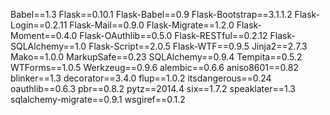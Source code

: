 Babel==1.3
Flask==0.10.1
Flask-Babel==0.9
Flask-Bootstrap==3.1.1.2
Flask-Login==0.2.11
Flask-Mail==0.9.0
Flask-Migrate==1.2.0
Flask-Moment==0.4.0
Flask-OAuthlib==0.5.0
Flask-RESTful==0.2.12
Flask-SQLAlchemy==1.0
Flask-Script==2.0.5
Flask-WTF==0.9.5
Jinja2==2.7.3
Mako==1.0.0
MarkupSafe==0.23
SQLAlchemy==0.9.4
Tempita==0.5.2
WTForms==1.0.5
Werkzeug==0.9.6
alembic==0.6.6
aniso8601==0.82
blinker==1.3
decorator==3.4.0
flup==1.0.2
itsdangerous==0.24
oauthlib==0.6.3
pbr==0.8.2
pytz==2014.4
six==1.7.2
speaklater==1.3
sqlalchemy-migrate==0.9.1
wsgiref==0.1.2
